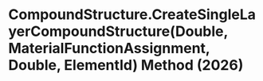 # CompoundStructure.CreateSingleLayerCompoundStructure(Double, MaterialFunctionAssignment, Double, ElementId) Method (2026)

﻿